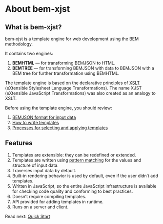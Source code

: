 # About bem-xjst

## What is bem-xjst?

bem-xjst is a template engine for web development using the BEM methodology.

It contains two engines:

1. **BEMHTML** — for transforming BEMJSON to HTML.
2. **BEMTREE** — for transforming BEMJSON with data to BEMJSON with a BEM tree for further transformation using BEMHTML.

The template engine is based on the declarative principles of [XSLT](https://www.w3.org/TR/xslt) (eXtensible Stylesheet Language Transformations). The name XJST (eXtensible JavaScript Transformations) was also created as an analogy to XSLT.

Before using the template engine, you should review:

1. [BEMJSON format for input data](4-data.md)
2. [How to write templates](5-templates-syntax.md)
3. [Processes for selecting and applying templates](7-runtime.md)

## Features

1. Templates are extensible: they can be redefined or extended.
2. Templates are written using [pattern matching](7-runtime.md#how-templates-are-selected-and-applied) for the values and structure of input data.
3. Traverses input data by default.
4. Built-in rendering behavior is used by default, even if the user didn’t add templates.
5. Written in JavaScript, so the entire JavaScript infrastructure is available for checking code quality and conforming to best practices.
6. Doesn’t require compiling templates.
7. API provided for adding templates in runtime.
8. Runs on a server and client.

Read next: [Quick Start](2-quick-start.md)
